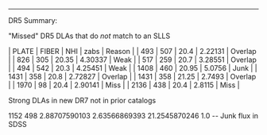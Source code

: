 ---
DR5 Summary:

"Missed" DR5 DLAs that do *not* match to an SLLS

| PLATE | FIBER |   NHI |    zabs | Reason  |
|   493 |   507 |  20.4 | 2.22131 | Overlap |
|   826 |   305 | 20.35 | 4.30337 | Weak    |
|   517 |   259 |  20.7 | 3.28551 | Overlap |
|   494 |   542 |  20.3 | 4.25451 | Weak    |
|  1408 |   460 | 20.95 |  5.0756 | Junk    |
|  1431 |   358 |  20.8 | 2.72827 | Overlap |
|  1431 |   358 | 21.25 |  2.7493 | Overlap |
|  1970 |    98 |  20.4 | 2.90141 | Miss    |
|  2136 |   438 |  20.4 |  2.8115 | Miss    |

Strong DLAs in new DR7 not in prior catalogs

 1152   498 2.88707590103 2.63566869393 21.2545870246        1.0  -- Junk flux in SDSS

